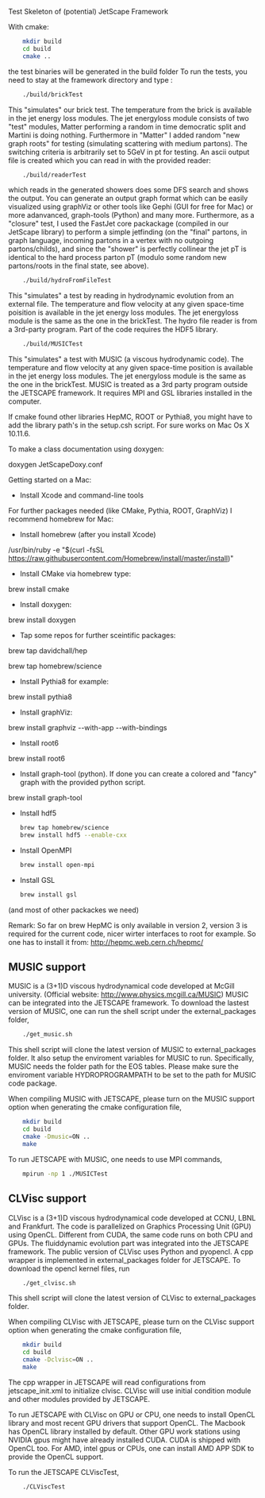 Test Skeleton of (potential) JetScape Framework

With cmake:

```bash
    mkdir build
    cd build
    cmake ..
```

the test binaries will be generated in the build folder
To run the tests, you need to stay at the framework directory and type :

```bash
    ./build/brickTest
```

This "simulates" our brick test. The temperature from the brick is available in the jet energy loss modules. The jet energyloss module consists of two "test" modules, Matter performing a random in time democratic split and Martini is doing nothing. Furthermore in "Matter" I added random "new graph roots" for testing (simulating scattering with medium partons). The switching criteria is arbitrarily set to 5GeV in pt for testing. An ascii output file is created which you can read in with the provided reader:

```bash
    ./build/readerTest
```

which reads in the generated showers does some DFS search and shows the output. You can generate an output graph format which can be easily visualized using graphViz or other tools like Gephi (GUI for free for Mac) or more adanvanced, graph-tools (Python) and many more. Furthermore, as a "closure" test, I used the FastJet core packackage (compiled in our JetScape library) to perform a simple jetfinding (on the "final" partons, in graph language, incoming partons in a vertex with no outgoing partons/childs), and since the "shower" is perfectly collinear the jet pT is identical to the hard process parton pT (modulo some random new partons/roots in the final state, see above).  

```bash
    ./build/hydroFromFileTest
```

This "simulates" a test by reading in hydrodynamic evolution from
an external file. The temperature and flow velocity at any given space-time
poisition is available in the jet energy loss modules.
The jet energyloss module is the same as the one in the brickTest.
The hydro file reader is from a 3rd-party program. Part of the code requires
the HDF5 library.

```bash
    ./build/MUSICTest
```

This "simulates" a test with MUSIC (a viscous hydrodynamic code).
The temperature and flow velocity at any given space-time position
is available in the jet energy loss modules.
The jet energyloss module is the same as the one in the brickTest.
MUSIC is treated as a 3rd party program outside the JETSCAPE framework.
It requires MPI and GSL libraries installed in the computer.

If cmake found other libraries HepMC, ROOT or Pythia8, you might have to add the library path's in the setup.csh script.
For sure works on Mac Os X 10.11.6.

To make a class documentation using doxygen:

doxygen JetScapeDoxy.conf

Getting started on a Mac:

- Install Xcode and command-line tools

For further packages needed (like CMake, Pythia, ROOT, GraphViz) I recommend homebrew for Mac:

- Install homebrew (after you install Xcode)

/usr/bin/ruby -e "$(curl -fsSL https://raw.githubusercontent.com/Homebrew/install/master/install)"

- Install CMake via homebrew type: 

brew install cmake

- Install doxygen:

brew install doxygen

- Tap some repos for further sceintific packages: 

brew tap davidchall/hep

brew tap homebrew/science

- Install Pythia8 for example:

brew install pythia8

- Install graphViz:

brew install graphviz --with-app --with-bindings

- Install root6

brew install root6

- Install graph-tool (python). If done you can create a colored and "fancy" graph with the provided python script.

brew install graph-tool

- Install hdf5

    ```bash
    brew tap homebrew/science
    brew install hdf5 --enable-cxx
    ```

- Install OpenMPI

    ```bash
    brew install open-mpi
    ```

- Install GSL
    
    ```bash
    brew install gsl
    ```

(and most of other packackes we need)

Remark: So far on brew HepMC is only available in version 2, version 3 is required for the current code, nicer wirter interfaces to root for example. So one has to install it from: http://hepmc.web.cern.ch/hepmc/

## MUSIC support

MUSIC is a (3+1)D viscous hydrodynamical code developed at McGill university.
(Official website: http://www.physics.mcgill.ca/MUSIC)
MUSIC can be integrated into the JETSCAPE framework. To download the lastest
version of MUSIC, one can run the shell script under the external_packages folder,

```bash
    ./get_music.sh
```

This shell script will clone the latest version of MUSIC to external_packages folder.
It also setup the enviroment variables for MUSIC to run. Specifically, MUSIC
needs the folder path for the EOS tables. Please make sure the enviroment
variable HYDROPROGRAMPATH to be set to the path for MUSIC code package.

When compiling MUSIC with JETSCAPE, please turn on the MUSIC support option
when generating the cmake configuration file,

```bash
    mkdir build
    cd build
    cmake -Dmusic=ON ..
    make
```

To run JETSCAPE with MUSIC, one needs to use MPI commands,

```bash
    mpirun -np 1 ./MUSICTest
```

## CLVisc support

CLVisc is a (3+1)D viscous hydrodynamical code developed at CCNU, LBNL and Frankfurt.
The code is parallelized on Graphics Processing Unit (GPU) using OpenCL.
Different from CUDA, the same code runs on both CPU and GPUs.
The fluiddynamic evolution part was integrated into the JETSCAPE framework.
The public version of CLVisc uses Python and pyopencl. 
A cpp wrapper is implemented in external_packages folder for JETSCAPE.
To download the opencl kernel files, run

```bash
    ./get_clvisc.sh
```

This shell script will clone the latest version of CLVisc to external_packages folder.

When compiling CLVisc with JETSCAPE, please turn on the CLVisc support option
when generating the cmake configuration file,

```bash
    mkdir build
    cd build
    cmake -Dclvisc=ON ..
    make
```

The cpp wrapper in JETSCAPE will read configurations from jetscape_init.xml to initialize clvisc.
CLVisc will use initial condition module and other modules provided by JETSCAPE.

To run JETSCAPE with CLVisc on GPU or CPU, one needs to install OpenCL library and 
most recent GPU drivers that support OpenCL.
The Macbook has OpenCL library installed by default.
Other GPU work stations using NVIDIA gpus might have already installed CUDA.
CUDA is shipped with OpenCL too.
For AMD, intel gpus or CPUs, one can install AMD APP SDK to provide the OpenCL support.

To run the JETSCAPE CLViscTest,

```bash
    ./CLViscTest
```
